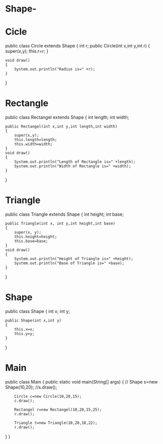 # Shape-

# Cicle

public class Circle extends Shape
{
    int r;
    public Circle(int x,int y,int r)
    {
        super(x,y);
        this.r=r;
    }

    void draw()
    {
        System.out.println("Radius is=" +r);
    }
}


# Rectangle

public class Rectangel extends Shape
{
    int length;
    int width;

    public Rectangel(int x,int y,int length,int width)
    {
        super(x,y);
        this.length=length;
        this.width=width;
    }
    void draw()
    {
        System.out.println("Length of Rectangle is=" +length);
        System.out.println("Width of Rectangle is=" +width);
    }
}

# Triangle

public class Triangle extends  Shape
{
    int height;
    int base;

    public Triangle(int x, int y,int height,int base)
    {
        super(x, y);
        this.height=height;
        this.base=base;
    }
    void draw()
    {
        System.out.println("Height of Triangle is=" +height);
        System.out.println("Base of Triangle is=" +base);
    }
}


# Shape

public class Shape {
    int x;
    int y;

    public Shape(int x,int y)
    {
        this.x=x;
        this.y=y;
    }

}

# Main

public class Main {
    public static void main(String[] args)
    {
      //  Shape s=new Shape(10,20);
        //s.draw();

        Circle c=new Circle(10,20,15);
        c.draw();

        Rectangel r=new Rectangel(10,20,15,25);
        r.draw();

        Triangle t=new Triangle(10,20,18,22);
        r.draw();
}
}
